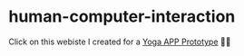 # human-computer-interaction

Click on this webiste I created for a [Yoga APP Prototype](https://ariel-chiahsun.github.io/HCI-yoga-app/) 🧘‍♀️
